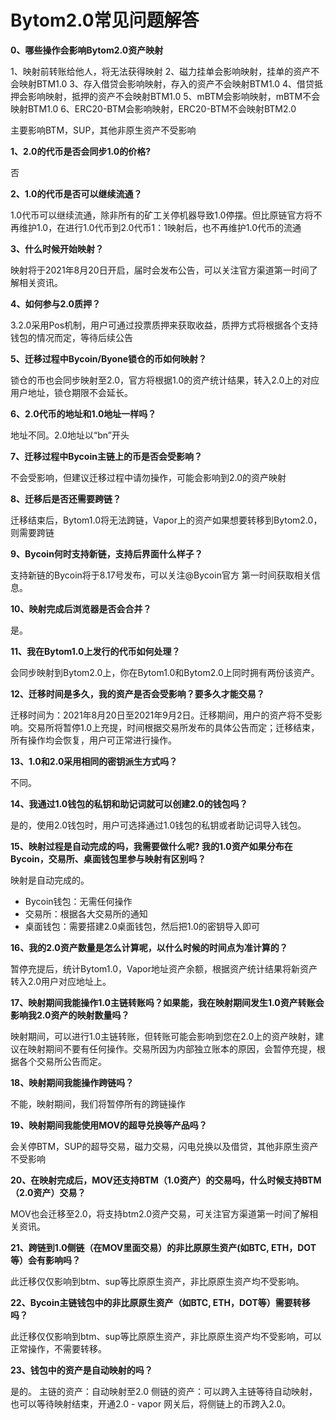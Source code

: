# Bytom2.0常见问题解答

**0、哪些操作会影响Bytom2.0资产映射**

1、映射前转账给他人，将无法获得映射
2、磁力挂单会影响映射，挂单的资产不会映射BTM1.0
3、存入借贷会影响映射，存入的资产不会映射BTM1.0
4、借贷抵押会影响映射，抵押的资产不会映射BTM1.0
5、mBTM会影响映射，mBTM不会映射BTM1.0
6、ERC20-BTM会影响映射，ERC20-BTM不会映射BTM2.0

主要影响BTM，SUP，其他非原生资产不受影响

**1、2.0的代币是否会同步1.0的价格?**

否

**2、1.0的代币是否可以继续流通？**

1.0代币可以继续流通，除非所有的矿工关停机器导致1.0停摆。但比原链官方将不再维护1.0，在进行1.0代币到2.0代币1：1映射后，也不再维护1.0代币的流通

**3、什么时候开始映射？**

映射将于2021年8月20日开启，届时会发布公告，可以关注官方渠道第一时间了解相关资讯。

**4、如何参与2.0质押？**

3.2.0采用Pos机制，用户可通过投票质押来获取收益，质押方式将根据各个支持钱包的情况而定，等待后续公告

**5、迁移过程中Bycoin/Byone锁仓的币如何映射？**

锁仓的币也会同步映射至2.0，官方将根据1.0的资产统计结果，转入2.0上的对应用户地址，锁仓期限不会延长。

**6、2.0代币的地址和1.0地址一样吗？**

地址不同。2.0地址以“bn”开头

**7、迁移过程中Bycoin主链上的币是否会受影响？**

不会受影响，但建议迁移过程中请勿操作，可能会影响到2.0的资产映射

**8、迁移后是否还需要跨链？**

迁移结束后，Bytom1.0将无法跨链，Vapor上的资产如果想要转移到Bytom2.0，则需要跨链

**9、Bycoin何时支持新链，支持后界面什么样子？**

支持新链的Bycoin将于8.17号发布，可以关注@Bycoin官方 第一时间获取相关信息。

**10、映射完成后浏览器是否会合并？**

是。

**11、我在Bytom1.0上发行的代币如何处理？**

会同步映射到Bytom2.0上，你在Bytom1.0和Bytom2.0上同时拥有两份该资产。

**12、迁移时间是多久，我的资产是否会受影响？要多久才能交易？**

迁移时间为：2021年8月20日至2021年9月2日。迁移期间，用户的资产将不受影响。交易所将暂停1.0上充提，时间根据交易所发布的具体公告而定；迁移结束，所有操作均会恢复，用户可正常进行操作。

**13、1.0和2.0采用相同的密钥派生方式吗？**

不同。

**14、我通过1.0钱包的私钥和助记词就可以创建2.0的钱包吗？**

是的，使用2.0钱包时，用户可选择通过1.0钱包的私钥或者助记词导入钱包。

**15、映射过程是自动完成的吗，我需要做什么呢? 我的1.0资产如果分布在Bycoin，交易所、桌面钱包里参与映射有区别吗？**

映射是自动完成的。
- Bycoin钱包：无需任何操作
- 交易所：根据各大交易所的通知
- 桌面钱包：需要搭建2.0桌面钱包，然后把1.0的密钥导入即可

**16、我的2.0资产数量是怎么计算呢，以什么时候的时间点为准计算的？**

暂停充提后，统计Bytom1.0，Vapor地址资产余额，根据资产统计结果将新资产转入2.0用户对应地址上。

**17、映射期间我能操作1.0主链转账吗？如果能，我在映射期间发生1.0资产转账会影响我2.0资产的映射数量吗？**

映射期间，可以进行1.0主链转账，但转账可能会影响到您在2.0上的资产映射，建议在映射期间不要有任何操作。交易所因为内部独立账本的原因，会暂停充提，根据各个交易所公告而定。

**18、映射期间我能操作跨链吗？**

不能，映射期间，我们将暂停所有的跨链操作

**19、映射期间我能使用MOV的超导兑换等产品吗？**

会关停BTM，SUP的超导交易，磁力交易，闪电兑换以及借贷，其他非原生资产不受影响

**20、在映射完成后，MOV还支持BTM（1.0资产）的交易吗，什么时候支持BTM（2.0资产）交易？**

MOV也会迁移至2.0，将支持btm2.0资产交易，可关注官方渠道第一时间了解相关资讯。

**21、跨链到1.0侧链（在MOV里面交易）的非比原原生资产(如BTC, ETH，DOT等）会有影响吗？**

此迁移仅仅影响到btm、sup等比原原生资产，非比原原生资产均不受影响。

**22、Bycoin主链钱包中的非比原原生资产（如BTC, ETH，DOT等）需要转移吗？**

此迁移仅仅影响到btm、sup等比原原生资产，非比原原生资产均不受影响，可以正常操作，不需要转移。

**23、钱包中的资产是自动映射的吗？**

是的。
主链的资产：自动映射至2.0
侧链的资产：可以跨入主链等待自动映射，也可以等待映射结束，开通2.0 - vapor 网关后，将侧链上的币跨入2.0。